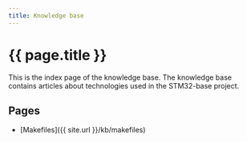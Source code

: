 ```yaml
---
title: Knowledge base
---
```


# {{ page.title }}

This is the index page of the knowledge base. The knowledge base contains articles about technologies used in the STM32-base project.

## Pages

 - [Makefiles]({{ site.url }}/kb/makefiles)
